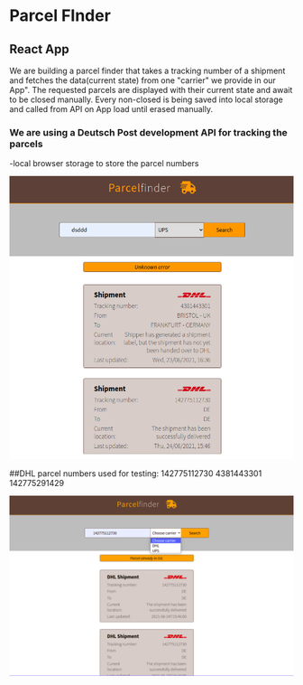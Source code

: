 # Parcel FInder
## React App
>> 
We are building a parcel finder that takes a tracking number of a shipment and fetches the data(current state) from one "carrier" we provide in our App".
The requested parcels are displayed with their current state and await to be closed manually. 
Every non-closed is being saved into local storage and called from API on App load until erased manually.

### We are using a Deutsch Post development API for tracking the parcels
-local browser storage to store the parcel numbers 

![](parcelf.png)

##DHL parcel numbers used for testing:
142775112730
4381443301
142775291429

![](parcelfinder.png)
